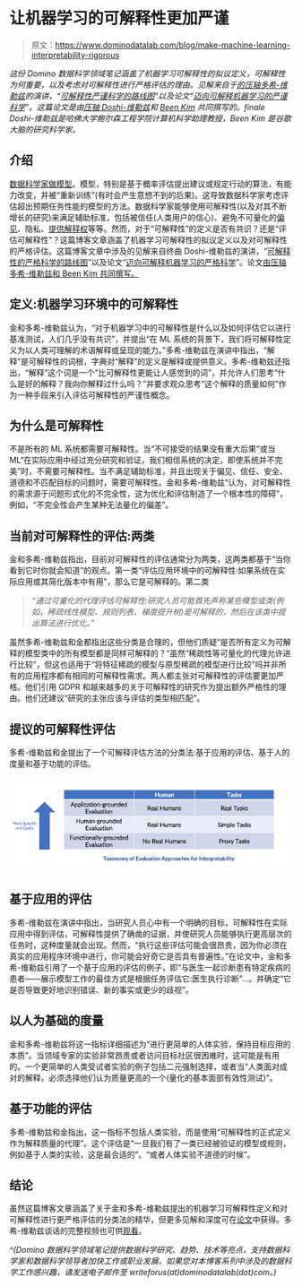 # 让机器学习的可解释性更加严谨

> 原文：<https://www.dominodatalab.com/blog/make-machine-learning-interpretability-rigorous>

*这份 Domino 数据科学领域笔记涵盖了机器学习可解释性的拟议定义，可解释性为何重要，以及考虑对可解释性进行严格评估的理由。见解来自于[的压轴多希-维勒兹](https://finale.seas.harvard.edu/)的演讲，“[可解释性严谨科学的路线图](https://www.youtube.com/watch?v=MMxZlr_L6YE)”以及论文“[迈向可解释机器学习的严谨科学](https://arxiv.org/abs/1702.08608)”。这篇论文是由[压轴 Doshi-维勒兹](https://finale.seas.harvard.edu/)和 [Been Kim](https://beenkim.github.io/) 共同撰写的。finale Doshi-维勒兹是哈佛大学鲍尔森工程学院计算机科学助理教授，Been Kim 是谷歌大脑的研究科学家。*

## 介绍

[数据科学家做模型](https://blog.dominodatalab.com/model-management-era-model-driven-business/)。模型，特别是基于概率评估提出建议或规定行动的算法，有能力改变，并被“重新训练”(有时会产生意想不到的后果)。这导致数据科学家考虑评估超出预期任务性能的模型的方法。数据科学家能够使用可解释性(以及对其不断增长的研究)来满足辅助标准，包括被信任(人类用户的信心)、避免不可量化的[偏见](https://blog.dominodatalab.com/ingesting-kate-crawfords-trouble-with-bias/)、隐私、[提供解释权](https://arxiv.org/abs/1606.08813)等等。然而，对于“可解释性”的定义是否有共识？还是“评估可解释性”？这篇博客文章涵盖了机器学习可解释性的拟议定义以及对可解释性的严格评估。这篇博客文章中涉及的见解来自终曲 Doshi-维勒兹的演讲，“[可解释性的严格科学的路线图](https://arxiv.org/abs/1702.08608)”以及论文“[迈向可解释机器学习的严格科学](https://arxiv.org/abs/1702.08608)”。论文[由压轴多希-维勒兹和 Been Kim 共同撰写。](https://arxiv.org/abs/1702.08608)

## 定义:机器学习环境中的可解释性

金和多希-维勒兹认为，“对于机器学习中的可解释性是什么以及如何评估它以进行基准测试，人们几乎没有共识”，并提出“在 ML 系统的背景下，我们将可解释性定义为以人类可理解的术语解释或呈现的能力。”多希-维勒兹在演讲中指出，“解释”是可解释性的词根，字典对“解释”的定义是解释或提供意义。多希-维勒兹还指出，“解释”这个词是一个“比可解释性更能让人感觉到的词”，并允许人们思考“什么是好的解释？我向你解释过什么吗？”并要求观众思考“这个解释的质量如何”作为一种手段来引入评估可解释性的严谨性概念。

## 为什么是可解释性

不是所有的 ML 系统都需要可解释性。当“不可接受的结果没有重大后果”或当 ML“在实际应用中经过充分研究和验证，我们相信系统的决定，即使系统并不完美”时，不需要可解释性。当不满足辅助标准，并且出现关于偏见、信任、安全、道德和不匹配目标的问题时，需要可解释性。金和多希-维勒兹“认为，对可解释性的需求源于问题形式化的不完全性，这为优化和评估制造了一个根本性的障碍”，例如，“不完全性会产生某种无法量化的偏差”。

## 当前对可解释性的评估:两类

金和多希-维勒兹指出，目前对可解释性的评估通常分为两类，这两类都基于“当你看到它时你就会知道”的观点。第一类“评估应用环境中的可解释性:如果系统在实际应用或其简化版本中有用”，那么它是可解释的。第二类

> *“通过可量化的代理评估可解释性:研究人员可能首先声称某些模型或类(例如，稀疏线性模型、规则列表、梯度提升树)是可解释的，然后在该类中提出算法进行优化。”*

虽然多希-维勒兹和金都指出这些分类是合理的，但他们质疑“是否所有定义为可解释的模型类中的所有模型都是同样可解释的？”虽然“稀疏性等可量化的代理允许进行比较”，但这也适用于“将特征稀疏的模型与原型稀疏的模型进行比较”吗并非所有的应用程序都有相同的可解释性需求。两人都主张对可解释性的评估要更加严格。他们引用 GDPR 和越来越多的关于可解释性的研究作为提出额外严格性的理由。他们还建议“研究的主张应该与评估的类型相匹配”。

## 提议的可解释性评估

多希-维勒兹和金提出了一个可解释评估方法的分类法:基于应用的评估、基于人的度量和基于功能的评估。

![Taxonomy of Evaluation Approaches to Interpretability](img/c69505c2c3a525ae00a992e4f4285092.png)

## 基于应用的评估

多希-维勒兹在演讲中指出，当研究人员心中有一个明确的目标，可解释性在实际应用中得到评估，可解释性提供了确凿的证据，并使研究人员能够执行更高层次的任务时，这种度量就会出现。然而，“执行这些评估可能会很昂贵，因为你必须在真实的应用程序环境中进行，你可能会好奇它是否具有普遍性。”在论文中，金和多希-维勒兹引用了一个基于应用的评估的例子，即“与医生一起诊断患有特定疾病的患者——展示模型工作的最佳方式是根据任务评估它:医生执行诊断”…。并确定“它是否导致更好地识别错误、新的事实或更少的歧视”。

## 以人为基础的度量

金和多希-维勒兹将这一指标详细描述为“进行更简单的人体实验，保持目标应用的本质”。当领域专家的实验非常昂贵或者访问目标社区很困难时，这可能是有用的。一个更简单的人类受试者实验的例子包括二元强制选择，或者当“人类面对成对的解释，必须选择他们认为质量更高的一个(量化的基本面部有效性测试)”。

## 基于功能的评估

多希-维勒兹和金指出，这一指标不包括人类实验，而是使用“可解释性的正式定义作为解释质量的代理”。这个评估是“一旦我们有了一类已经被验证的模型或规则，例如基于人类的实验，这是最合适的”。“或者人体实验不道德的时候”。

## 结论

虽然这篇博客文章涵盖了关于金和多希-维勒兹提出的机器学习可解释性定义和对可解释性进行更严格评估的分类法的精华，但更多见解和深度可在[论文](https://arxiv.org/abs/1702.08608)中获得。多希-维勒兹谈话的完整视频也可供[观看](https://www.youtube.com/watch?v=MMxZlr_L6YE)。

*^(Domino 数据科学领域笔记提供数据科学研究、趋势、技术等亮点，支持数据科学家和数据科学领导者加快工作或职业发展。如果您对本博客系列中涉及的数据科学工作感兴趣，请发送电子邮件至 writeforus(at)dominodatalab(dot)com。)*